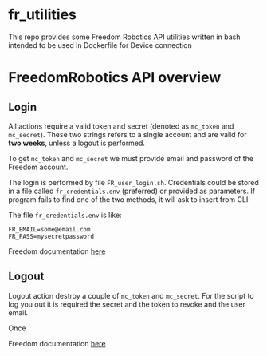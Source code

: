 # fr_utilities
This repo provides some Freedom Robotics API utilities written in bash intended to be used in Dockerfile for Device connection

# FreedomRobotics API overview
## Login
All actions require a valid token and secret (denoted as `mc_token` and `mc_secret`). These two strings refers to a single account and are valid for **two weeks**, unless a logout is performed.

To get `mc_token` and `mc_secret` we must provide email and password of the Freedom account.

The login is performed by file `FR_user_login.sh`. Credentials could be stored in a file called `fr_credentials.env` (preferred) or provided as parameters. If program fails to find one of the two methods, it will ask to insert from CLI.

The file `fr_credentials.env` is like:
```
FR_EMAIL=some@email.com
FR_PASS=mysecretpassword
```

Freedom documentation [here](https://docs.freedomrobotics.ai/reference/login)

## Logout

Logout action destroy a couple of `mc_token` and `mc_secret`. For the script to log you out it is required the secret and the token to revoke and the user email.

Once 

Freedom documentation [here](https://docs.freedomrobotics.ai/reference/logout)
